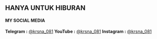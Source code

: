 ## HANYA UNTUK HIBURAN 

#### MY SOCIAL MEDIA
**Telegram :** [@krsna_081](https://krizzio.xyz/t.me)
**YouTube :** [@krsna_081](https://krizzio.xyz/yt)
**Instagram :** [@krsna_081](https://krizzio.xyz/ig)